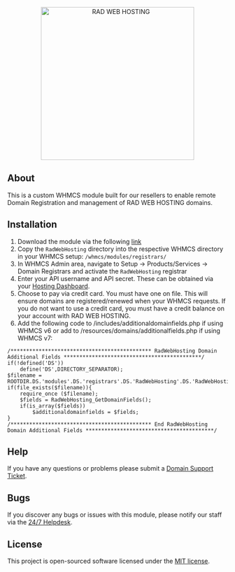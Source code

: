 <p align="center"><a href="https://radwebhosting.com" target="_blank"><img width="350" src="https://avatars0.githubusercontent.com/u/16030710?s=460&v=4" alt="RAD WEB HOSTING"></a></p>

## About
This is a custom WHMCS module built for our resellers to enable remote Domain Registration and management of RAD WEB HOSTING domains.

## Installation
1. Download the module via the following [link](https://github.com/Rad-Web-Hosting/RadWebHosting/releases/latest)
1. Copy the `RadWebHosting` directory into the respective WHMCS directory in your WHMCS setup: `/whmcs/modules/registrars/`
2. In WHMCS Admin area, navigate to Setup -> Products/Services -> Domain Registrars and activate the `RadWebHosting` registrar
3. Enter your API username and API secret. These can be obtained via your [Hosting Dashboard](https://radwebhosting.com/client_area/clientarea.php).
4. Choose to pay via credit card. You must have one on file. This will ensure domains are registered/renewed when your WHMCS requests. If you do not want to use a credit card, you must have a credit balance on your account with RAD WEB HOSTING.
5. Add the following code to /includes/additionaldomainfields.php if using WHMCS v6 or add to /resources/domains/additionalfields.php if using WHMCS v7:
```
/********************************************* RadWebHosting Domain Additional Fields ********************************************/
if(!defined('DS'))
    define('DS',DIRECTORY_SEPARATOR);
$filename = ROOTDIR.DS.'modules'.DS.'registrars'.DS.'RadWebHosting'.DS.'RadWebHosting.php';
if(file_exists($filename)){
    require_once ($filename);
    $fields = RadWebHosting_GetDomainFields();
    if(is_array($fields))
        $additionaldomainfields = $fields;     
}
/********************************************* End RadWebHosting Domain Additional Fields *****************************************/
```

## Help
If you have any questions or problems please submit a [Domain Support Ticket](https://radwebhosting.com/client_area/submitticket.php?step=2&deptid=10).

## Bugs
If you discover any bugs or issues with this module, please notify our staff via the [24/7 Helpdesk](https://radwebhosting.com/client_area/submitticket.php).

## License
This project is open-sourced software licensed under the [MIT license](http://opensource.org/licenses/MIT).
